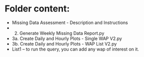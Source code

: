 #	Folder content:
-	Missing Data Assessment - Description and Instructions
-	2. Generate Weekly Missing Data Report.py
-	3a. Create Daily and Hourly Plots - Single WAP V2.py
-	3b. Create Daily and Hourly Plots - WAP List V2.py
-	List1 – to run the query, you can add any wap of interest on it.

